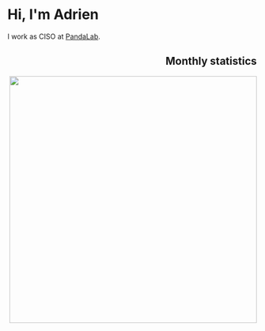 <h1>Hi, I'm Adrien</h1>
<div>I work as CISO at <a href="https://github.com/pandalab-sas">PandaLab</a></<div>.

<h2 align="right">Monthly statistics</h2>
<div align="right">
  <img src="https://github-readme-stats.vercel.app/api/wakatime?username=adrien&api_domain=time.brignon.dev&bg_color=FFFFFF&title_color=000000&icon_color=000000&text_color=000000&layout=compact&hide_title=true&hide_border=true&card_width=600px&range=last_30_days&v5" width="500">
</div>


